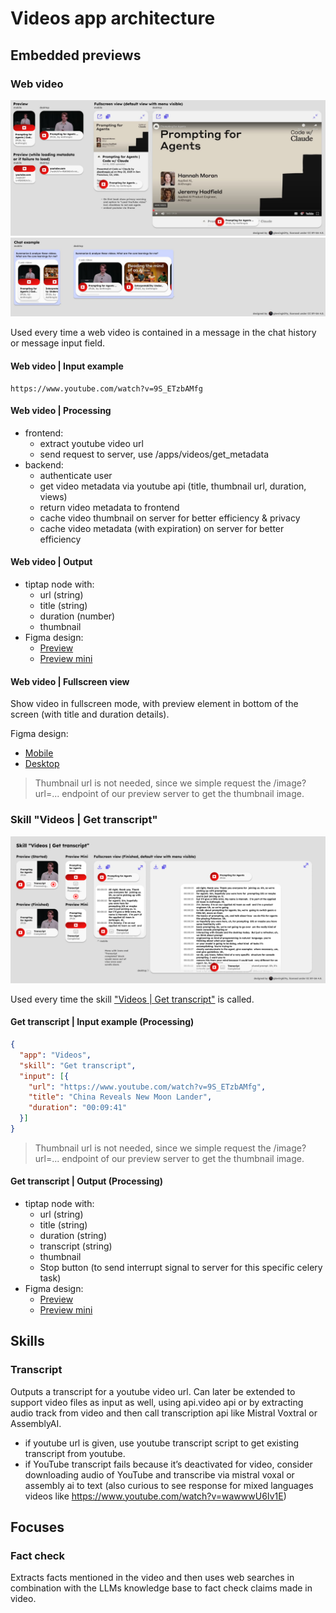 # Videos app architecture

## Embedded previews

### Web video

[![Web video previews & fullscreen views](../../images/apps/videos/previews/web_video/finished.jpg)](https://www.figma.com/design/PzgE78TVxG0eWuEeO6o8ve/Website?node-id=3403-37227&t=JIw9suqrshvmsdFU-4)
[![Web video previews in chat, example](../../images/apps/videos/previews/web_video/chat_example.jpg)](https://www.figma.com/design/PzgE78TVxG0eWuEeO6o8ve/Website?node-id=3403-37227&t=JIw9suqrshvmsdFU-4)

Used every time a web video is contained in a message in the chat history or message input field.

#### Web video | Input example

```text
https://www.youtube.com/watch?v=9S_ETzbAMfg
```

#### Web video | Processing

- frontend:
  - extract youtube video url
  - send request to server, use /apps/videos/get_metadata
- backend:
    - authenticate user
    - get video metadata via youtube api (title, thumbnail url, duration, views)
    - return video metadata to frontend
    - cache video thumbnail on server for better efficiency & privacy
    - cache video metadata (with expiration) on server for better efficiency

#### Web video | Output

- tiptap node with:
  - url (string)
  - title (string)
  - duration (number)
  - thumbnail
- Figma design:
  - [Preview](https://www.figma.com/design/PzgE78TVxG0eWuEeO6o8ve/Website?node-id=2984-35142&t=JIw9suqrshvmsdFU-4)
  - [Preview mini](https://www.figma.com/design/PzgE78TVxG0eWuEeO6o8ve/Website?node-id=3404-37386&t=JIw9suqrshvmsdFU-4)


#### Web video | Fullscreen view

Show video in fullscreen mode, with preview element in bottom of the screen (with title and duration details).

Figma design:

- [Mobile](https://www.figma.com/design/PzgE78TVxG0eWuEeO6o8ve/Website?node-id=3404-37606&t=JIw9suqrshvmsdFU-4)
- [Desktop](https://www.figma.com/design/PzgE78TVxG0eWuEeO6o8ve/Website?node-id=3403-37311&t=JIw9suqrshvmsdFU-4)



> Thumbnail url is not needed, since we simple request the /image?url=... endpoint of our preview server to get the thumbnail image.

### Skill "Videos | Get transcript"

[![Skill "Videos | Get transcript" previews & fullscreen views](../../images/apps/videos/previews/get_transcript.png)](https://www.figma.com/design/PzgE78TVxG0eWuEeO6o8ve/Website?node-id=3404-37413&t=JIw9suqrshvmsdFU-4)

Used every time the skill ["Videos | Get transcript"](./videos.md#transcript) is called.

#### Get transcript | Input example (Processing)

```json
{
  "app": "Videos",
  "skill": "Get transcript",
  "input": [{
    "url": "https://www.youtube.com/watch?v=9S_ETzbAMfg",
    "title": "China Reveals New Moon Lander",
    "duration": "00:09:41"
  }]
}
```

> Thumbnail url is not needed, since we simple request the /image?url=... endpoint of our preview server to get the thumbnail image.

#### Get transcript | Output (Processing)

- tiptap node with:
  - url (string)
  - title (string)
  - duration (string)
  - transcript (string)
  - thumbnail
  - Stop button (to send interrupt signal to server for this specific celery task)
- Figma design:
  - [Preview](https://www.figma.com/design/PzgE78TVxG0eWuEeO6o8ve/Website?node-id=3404-37465&t=JIw9suqrshvmsdFU-4)
  - [Preview mini](https://www.figma.com/design/PzgE78TVxG0eWuEeO6o8ve/Website?node-id=3404-37414&t=JIw9suqrshvmsdFU-4)


## Skills

### Transcript

Outputs a transcript for a youtube video url. Can later be extended to support video files as input as well, using api.video api or by extracting audio track from video and then call transcription api like Mistral Voxtral or AssemblyAI.

- if youtube url is given, use youtube transcript script to get existing transcript from youtube.
- if YouTube transcript fails because it’s deactivated for video, consider downloading audio of YouTube and transcribe via mistral voxal or assembly ai to text (also curious to see response for mixed languages videos like https://www.youtube.com/watch?v=wawwwU6Iv1E)


## Focuses

### Fact check

Extracts facts mentioned in the video and then uses web searches in combination with the LLMs knowledge base to fact check claims made in video.